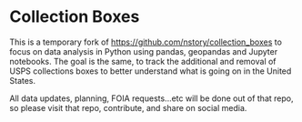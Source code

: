 # Collection Boxes
This is a temporary fork of https://github.com/nstory/collection_boxes to focus on data analysis in Python using pandas, geopandas and Jupyter notebooks. The goal is the same, to track the additional and removal of USPS collections boxes to better understand what is going on in the United States. 

All data updates, planning, FOIA requests...etc will be done out of that repo, so please visit that repo, contribute, and share on social media.  

